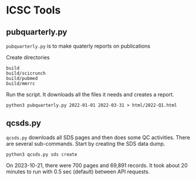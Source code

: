 ICSC Tools
==========

## pubquarterly.py ##

`pubquarterly.py` is to make quaterly reports on publications

Create directories

	build
	build/scicrunch
	build/pubmed
	build/mmrrc

Run the script. It downloads all the files it needs and creates a report.

	python3 pubquarterly.py 2022-01-01 2022-03-31 > html/2022-Q1.html

## qcsds.py ##

`qcsds.py` downloads all SDS pages and then does some QC activities. There are
several sub-commands. Start by creating the SDS data dump.

	python3 qcsds.py sds create

On 2023-10-21, there were 700 pages and 69,891 records. It took about 20
minutes to run with 0.5 sec (default) between API requests.
